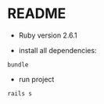 # README
* Ruby version
2.6.1

* install all dependencies:
```
bundle
```

* run project
```
rails s
```